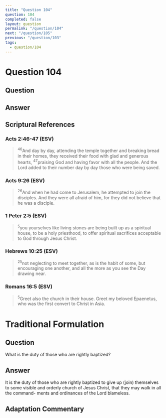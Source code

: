 ```yaml
---
title: "Question 104"
question: 104
completed: false
layout: question
permalink: "/question/104"
next: "/question/105"
previous: "/question/103"
tags:
  - question/104
---
```

# Question 104

## Question


## Answer


## Scriptural References
### Acts 2:46-47 (ESV)
> <sup>46</sup>And day by day, attending the temple together and breaking bread in their homes, they received their food with glad and generous hearts,
> <sup>47</sup>praising God and having favor with all the people. And the Lord added to their number day by day those who were being saved.

### Acts 9:26 (ESV)
> <sup>26</sup>And when he had come to Jerusalem, he attempted to join the disciples. And they were all afraid of him, for they did not believe that he was a disciple.

### 1 Peter 2:5 (ESV)
> <sup>5</sup>you yourselves like living stones are being built up as a spiritual house, to be a holy priesthood, to offer spiritual sacrifices acceptable to God through Jesus Christ.

### Hebrews 10:25 (ESV)
> <sup>25</sup>not neglecting to meet together, as is the habit of some, but encouraging one another, and all the more as you see the Day drawing near.

### Romans 16:5 (ESV)
> <sup>5</sup>Greet also the church in their house. Greet my beloved Epaenetus, who was the first convert to Christ in Asia.

# Traditional Formulation
## Question
What is the duty of those who are rightly baptized?

## Answer
It is the duty of those who are rightly baptized to give up (join) themselves to some visible and orderly church of Jesus Christ, that they may walk in all the command- ments and ordinances of the Lord blameless.

## Adaptation Commentary
